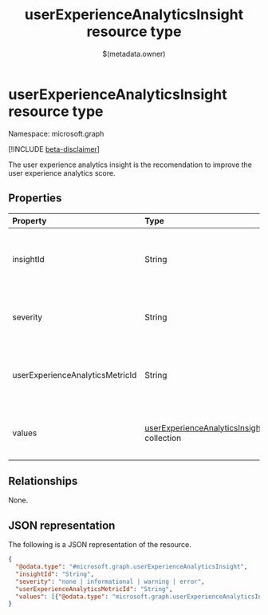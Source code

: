 ﻿---
title: "userExperienceAnalyticsInsight resource type"
description: "The user experience analytics insight is the recomendation to improve the user experience analytics score."
localization_priority: Normal
author: "$(metadata.owner)"
ms.prod: ""
doc_type: "resourcePageType"
---

# userExperienceAnalyticsInsight resource type

Namespace: microsoft.graph

[!INCLUDE [beta-disclaimer](../../includes/beta-disclaimer.md)]

The user experience analytics insight is the recomendation to improve the user experience analytics score.

## Properties

| Property                        | Type                                                                                                  | Description                                                     |
| :------------------------------ | :---------------------------------------------------------------------------------------------------- | :-------------------------------------------------------------- |
| insightId                       | String                                                                                                | The unique identifier of the user experience analytics insight. |
| severity                        | String                                                                                                | The value of the user experience analytics insight.             |
| userExperienceAnalyticsMetricId | String                                                                                                | The unique identifier of the user experience analytics insight. |
| values                          | [userExperienceAnalyticsInsightValue](../resources/userexperienceanalyticsinsightvalue.md) collection | The value of the user experience analytics insight.             |

## Relationships

None.

## JSON representation

The following is a JSON representation of the resource.

<!-- {
  "blockType": "resource",
  "@odata.type": "microsoft.graph.userExperienceAnalyticsInsight",
}
-->

```json
{
  "@odata.type": "#microsoft.graph.userExperienceAnalyticsInsight",
  "insightId": "String",
  "severity": "none | informational | warning | error",
  "userExperienceAnalyticsMetricId": "String",
  "values": [{"@odata.type": "microsoft.graph.userExperienceAnalyticsInsightValue"}]
}
```